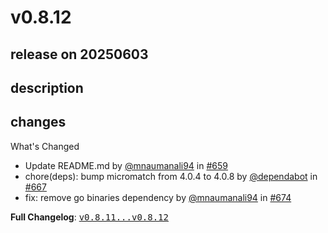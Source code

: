 # v0.8.12

## release on 20250603
## description
## changes
What's Changed

* Update README.md by <a class="user-mention notranslate" data-hovercard-type="user" data-hovercard-url="/users/mnaumanali94/hovercard" data-octo-click="hovercard-link-click" data-octo-dimensions="link_type:self" href="https://github.com/mnaumanali94">@mnaumanali94</a> in <a class="issue-link js-issue-link" data-error-text="Failed to load title" data-id="2054186871" data-permission-text="Title is private" data-url="https://github.com/stoplightio/spectral-action/issues/659" data-hovercard-type="pull_request" data-hovercard-url="/stoplightio/spectral-action/pull/659/hovercard" href="https://github.com/stoplightio/spectral-action/pull/659">#659</a>
* chore(deps): bump micromatch from 4.0.4 to 4.0.8 by <a class="user-mention notranslate" data-hovercard-type="organization" data-hovercard-url="/orgs/dependabot/hovercard" data-octo-click="hovercard-link-click" data-octo-dimensions="link_type:self" href="https://github.com/dependabot">@dependabot</a> in <a class="issue-link js-issue-link" data-error-text="Failed to load title" data-id="2497226828" data-permission-text="Title is private" data-url="https://github.com/stoplightio/spectral-action/issues/667" data-hovercard-type="pull_request" data-hovercard-url="/stoplightio/spectral-action/pull/667/hovercard" href="https://github.com/stoplightio/spectral-action/pull/667">#667</a>
* fix: remove go binaries dependency by <a class="user-mention notranslate" data-hovercard-type="user" data-hovercard-url="/users/mnaumanali94/hovercard" data-octo-click="hovercard-link-click" data-octo-dimensions="link_type:self" href="https://github.com/mnaumanali94">@mnaumanali94</a> in <a class="issue-link js-issue-link" data-error-text="Failed to load title" data-id="3115734963" data-permission-text="Title is private" data-url="https://github.com/stoplightio/spectral-action/issues/674" data-hovercard-type="pull_request" data-hovercard-url="/stoplightio/spectral-action/pull/674/hovercard" href="https://github.com/stoplightio/spectral-action/pull/674">#674</a>

<strong>Full Changelog</strong>: <a class="commit-link" href="https://github.com/stoplightio/spectral-action/compare/v0.8.11...v0.8.12"><tt>v0.8.11...v0.8.12</tt></a>

